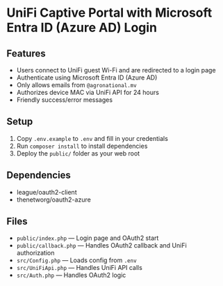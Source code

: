 # UniFi Captive Portal with Microsoft Entra ID (Azure AD) Login

## Features
- Users connect to UniFi guest Wi-Fi and are redirected to a login page
- Authenticate using Microsoft Entra ID (Azure AD)
- Only allows emails from `@agronational.mv`
- Authorizes device MAC via UniFi API for 24 hours
- Friendly success/error messages

## Setup
1. Copy `.env.example` to `.env` and fill in your credentials
2. Run `composer install` to install dependencies
3. Deploy the `public/` folder as your web root

## Dependencies
- league/oauth2-client
- thenetworg/oauth2-azure

## Files
- `public/index.php` — Login page and OAuth2 start
- `public/callback.php` — Handles OAuth2 callback and UniFi authorization
- `src/Config.php` — Loads config from `.env`
- `src/UniFiApi.php` — Handles UniFi API calls
- `src/Auth.php` — Handles OAuth2 logic
